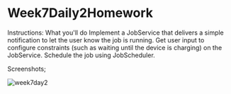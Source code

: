 # Week7Daily2Homework

Instructions:
What you'll do
Implement a JobService that delivers a simple notification to let the user know the job is running.
Get user input to configure constraints (such as waiting until the device is charging) on the JobService.
Schedule the job using JobScheduler.

Screenshots;

![week7day2](https://user-images.githubusercontent.com/46490503/53221640-598d1f00-3638-11e9-9f4a-f774858a023e.PNG)
